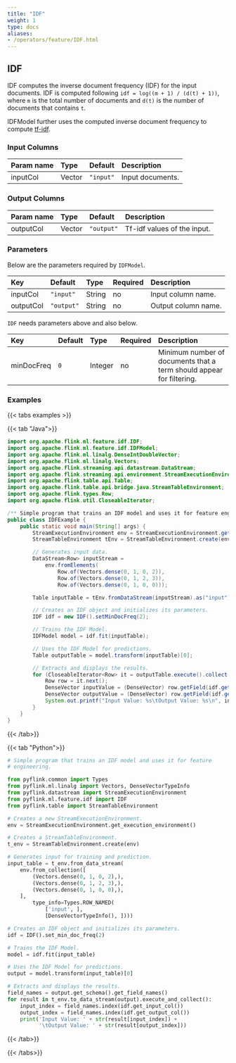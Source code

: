 ```yaml
---
title: "IDF"
weight: 1
type: docs
aliases:
- /operators/feature/IDF.html
---
```


<!--
Licensed to the Apache Software Foundation (ASF) under one
or more contributor license agreements.  See the NOTICE file
distributed with this work for additional information
regarding copyright ownership.  The ASF licenses this file
to you under the Apache License, Version 2.0 (the
"License"); you may not use this file except in compliance
with the License.  You may obtain a copy of the License at

  http://www.apache.org/licenses/LICENSE-2.0

Unless required by applicable law or agreed to in writing,
software distributed under the License is distributed on an
"AS IS" BASIS, WITHOUT WARRANTIES OR CONDITIONS OF ANY
KIND, either express or implied.  See the License for the
specific language governing permissions and limitations
under the License.
-->

## IDF

IDF computes the inverse document frequency (IDF) for the
input documents. IDF is computed following 
`idf = log((m + 1) / (d(t) + 1))`, where `m` is the total
number of documents and `d(t)` is the number of documents
that contains `t`.

IDFModel further uses the computed inverse document frequency
to compute [tf-idf](https://en.wikipedia.org/wiki/Tf%E2%80%93idf).

### Input Columns

| Param name | Type   | Default   | Description      |
|:-----------|:-------|:----------|:-----------------|
| inputCol   | Vector | `"input"` | Input documents. |

### Output Columns

| Param name | Type   | Default    | Description                 |
|:-----------|:-------|:-----------|:----------------------------|
| outputCol  | Vector | `"output"` | Tf-idf values of the input. |

### Parameters

Below are the parameters required by `IDFModel`.

| Key       | Default    | Type   | Required | Description         |
|:----------|:-----------|:-------|:---------|:--------------------|
| inputCol  | `"input"`  | String | no       | Input column name.  |
| outputCol | `"output"` | String | no       | Output column name. |


`IDF` needs parameters above and also below.

| Key        | Default    | Type    | Required | Description                                                          |
|:-----------|:-----------|:--------|:---------|:---------------------------------------------------------------------|
| minDocFreq | `0`        | Integer | no       | Minimum number of documents that a term should appear for filtering. |

### Examples

{{< tabs examples >}}

{{< tab "Java">}}

```java
import org.apache.flink.ml.feature.idf.IDF;
import org.apache.flink.ml.feature.idf.IDFModel;
import org.apache.flink.ml.linalg.DenseIntDoubleVector;
import org.apache.flink.ml.linalg.Vectors;
import org.apache.flink.streaming.api.datastream.DataStream;
import org.apache.flink.streaming.api.environment.StreamExecutionEnvironment;
import org.apache.flink.table.api.Table;
import org.apache.flink.table.api.bridge.java.StreamTableEnvironment;
import org.apache.flink.types.Row;
import org.apache.flink.util.CloseableIterator;

/** Simple program that trains an IDF model and uses it for feature engineering. */
public class IDFExample {
	public static void main(String[] args) {
		StreamExecutionEnvironment env = StreamExecutionEnvironment.getExecutionEnvironment();
		StreamTableEnvironment tEnv = StreamTableEnvironment.create(env);

		// Generates input data.
		DataStream<Row> inputStream =
			env.fromElements(
				Row.of(Vectors.dense(0, 1, 0, 2)),
				Row.of(Vectors.dense(0, 1, 2, 3)),
				Row.of(Vectors.dense(0, 1, 0, 0)));

		Table inputTable = tEnv.fromDataStream(inputStream).as("input");

		// Creates an IDF object and initializes its parameters.
		IDF idf = new IDF().setMinDocFreq(2);

		// Trains the IDF Model.
		IDFModel model = idf.fit(inputTable);

		// Uses the IDF Model for predictions.
		Table outputTable = model.transform(inputTable)[0];

		// Extracts and displays the results.
		for (CloseableIterator<Row> it = outputTable.execute().collect(); it.hasNext(); ) {
			Row row = it.next();
			DenseVector inputValue = (DenseVector) row.getField(idf.getInputCol());
			DenseVector outputValue = (DenseVector) row.getField(idf.getOutputCol());
			System.out.printf("Input Value: %s\tOutput Value: %s\n", inputValue, outputValue);
		}
	}
}

```

{{< /tab>}}

{{< tab "Python">}}

```python
# Simple program that trains an IDF model and uses it for feature
# engineering.

from pyflink.common import Types
from pyflink.ml.linalg import Vectors, DenseVectorTypeInfo
from pyflink.datastream import StreamExecutionEnvironment
from pyflink.ml.feature.idf import IDF
from pyflink.table import StreamTableEnvironment

# Creates a new StreamExecutionEnvironment.
env = StreamExecutionEnvironment.get_execution_environment()

# Creates a StreamTableEnvironment.
t_env = StreamTableEnvironment.create(env)

# Generates input for training and prediction.
input_table = t_env.from_data_stream(
    env.from_collection([
        (Vectors.dense(0, 1, 0, 2),),
        (Vectors.dense(0, 1, 2, 3),),
        (Vectors.dense(0, 1, 0, 0),),
    ],
        type_info=Types.ROW_NAMED(
            ['input', ],
            [DenseVectorTypeInfo(), ])))

# Creates an IDF object and initializes its parameters.
idf = IDF().set_min_doc_freq(2)

# Trains the IDF Model.
model = idf.fit(input_table)

# Uses the IDF Model for predictions.
output = model.transform(input_table)[0]

# Extracts and displays the results.
field_names = output.get_schema().get_field_names()
for result in t_env.to_data_stream(output).execute_and_collect():
    input_index = field_names.index(idf.get_input_col())
    output_index = field_names.index(idf.get_output_col())
    print('Input Value: ' + str(result[input_index]) +
          '\tOutput Value: ' + str(result[output_index]))
```

{{< /tab>}}

{{< /tabs>}}
